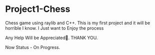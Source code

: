 # Project1-Chess
Chess game using raylib and C++.
This is my first project and it will be horrible I know.
I Just want to Enjoy the process

Any Help Will be Appreciated🦞.
THANK YOU.

Now Status - On Progress.
